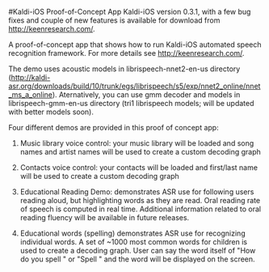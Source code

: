#Kaldi-iOS Proof-of-Concept App
Kaldi-iOS version 0.3.1, with a few bug fixes and couple of new features is available for download from http://keenresearch.com/. 

A proof-of-concept app that shows how to run Kaldi-iOS automated speech recognition framework. For more details see http://keenresearch.com/.

The demo uses acoustic models in librispeech-nnet2-en-us directory (http://kaldi-asr.org/downloads/build/10/trunk/egs/librispeech/s5/exp/nnet2_online/nnet_ms_a_online). Aternatively, you can use gmm decoder and models in librispeech-gmm-en-us directory (tri1 librispeech models; will be updated with better models soon).

Four different demos are provided in this proof of concept app:

1. Music library voice control: your music library will be loaded and song names and artist names will be used to create a custom decoding graph

2. Contacts voice control: your contacts will be loaded and first/last name will be used to create a custom decoding graph

3. Educational Reading Demo: demonstrates ASR use for following users reading aloud, but highlighting words as they are read. Oral reading rate of speech is computed in real time. Additional information related to oral reading fluency will be available in future releases.

4. Educational words (spelling) demonstrates ASR use for recognizing individual words. A set of ~1000 most common words for children is used to create a decoding graph. User can say the word itself of "How do you spell <WORD>" or "Spell <WORD>" and the word will be displayed on the screen.


